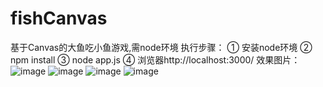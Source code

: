 # fishCanvas
基于Canvas的大鱼吃小鱼游戏,需node环境
执行步骤：
	① 安装node环境
	② npm install
	③ node app.js
	④ 浏览器http://localhost:3000/
效果图片：
	 ![image]('../fishCanvas/www/images/effect/QQ截图20180312130921')
	 ![image]('../fishCanvas/www/images/effect/QQ截图20180312131016')
	 ![image]('../fishCanvas/www/images/effect/QQ截图20180312131033')
	 ![image]('../fishCanvas/www/images/effect/QQ截图20180312131123')